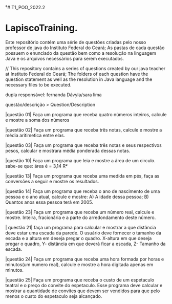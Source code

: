 ⁸# T1_POO_2022.2
# LapiscoTraining.     

Este repositório contém uma série de questões criadas pelo nosso professor de java do Instituto Federal do Ceará;
As pastas de cada questão possuem o enunciado da questão bem como a resolução na linguagem Java e os arquivos
necessários para serem executados.

// This repository contains a series of questions created by our java teacher at Instituto Federal do Ceará; The folders of each question have the question statement as well as the resolution in Java language and the necessary files to be executed.

dupla responsável: fernanda Dávyla/sara lima 

 questão/descrição > Question/Description 



|questão 01|	Faça um programa que receba quatro números inteiros, calcule e mostre a soma dos números 

|questão 02|	Faça um programa que receba três notas, calcule e mostre a média aritimetica entre elas.

|questão 03|	Faça um programa que receba três notas e seus respectivos pesos, calcular e mostrara média ponderada dessas notas.

|questão 10|	Faça um programa que leia e mostre a área de um circulo. sabe-se que: área é = 3,14 R²

|questão 13|	Faça um programa que receba uma medida em pés, faça as conversões a seguir e mostre os resultados.

|questão 14|	Faça um programa que receba o ano de nascimento de uma pessoa e o ano atual, calcule e mostre: A) A idade dessa pessoa; B) Quantos anos essa pessoa terá em 2005.

|questão 23|	Faça um programa que receba um número real, calcule e mostre. Inteira, fracionária e a parte do arredondamento deste número.

| questão 21|	faça um programa para calcular e mostrar a que distância deve estar uma escada da parede. O usuário deve fornecer o tamanho da escada e a altura em deseja pregar o quadro. X-altura em que deseja pregar o quadro, Y- distância em que deverá ficar a escada, Z- Tamanho da escada.

|questão 24|	Faça um programa que receba uma hora formada por horas e minutos(um numero real), calcule e mostre a hora digitada apenas em minutos.

|questão 25|	Faça um programa que receba o custo de um espetaculo teatral e o preço do convite do espetaculo. Esse programa deve calcular e mostrar a quantidade de convites que devem ser vendidos para que pelo menos o custo do espetaculo seja alcançado.
